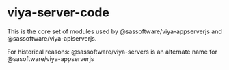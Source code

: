 # viya-server-code

This is the core set of modules used by @sassoftware/viya-appserverjs and @sassoftware/viya-apiserverjs.

For historical reasons: @sassoftware/viya-servers is an alternate name for @sasoftware/viya-appserverjs

